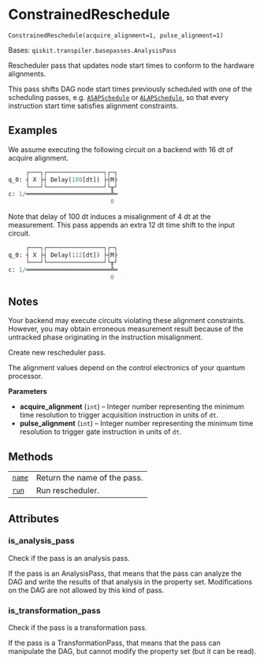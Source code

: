 # ConstrainedReschedule

<span id="undefined" />

`ConstrainedReschedule(acquire_alignment=1, pulse_alignment=1)`

Bases: `qiskit.transpiler.basepasses.AnalysisPass`

Rescheduler pass that updates node start times to conform to the hardware alignments.

This pass shifts DAG node start times previously scheduled with one of the scheduling passes, e.g. [`ASAPSchedule`](qiskit.transpiler.passes.ASAPSchedule#qiskit.transpiler.passes.ASAPSchedule "qiskit.transpiler.passes.ASAPSchedule") or [`ALAPSchedule`](qiskit.transpiler.passes.ALAPSchedule#qiskit.transpiler.passes.ALAPSchedule "qiskit.transpiler.passes.ALAPSchedule"), so that every instruction start time satisfies alignment constraints.

## Examples

We assume executing the following circuit on a backend with 16 dt of acquire alignment.

```python
     ┌───┐┌────────────────┐┌─┐
q_0: ┤ X ├┤ Delay(100[dt]) ├┤M├
     └───┘└────────────────┘└╥┘
c: 1/════════════════════════╩═
                             0
```

Note that delay of 100 dt induces a misalignment of 4 dt at the measurement. This pass appends an extra 12 dt time shift to the input circuit.

```python
     ┌───┐┌────────────────┐┌─┐
q_0: ┤ X ├┤ Delay(112[dt]) ├┤M├
     └───┘└────────────────┘└╥┘
c: 1/════════════════════════╩═
                             0
```

## Notes

Your backend may execute circuits violating these alignment constraints. However, you may obtain erroneous measurement result because of the untracked phase originating in the instruction misalignment.

Create new rescheduler pass.

The alignment values depend on the control electronics of your quantum processor.

**Parameters**

*   **acquire\_alignment** (`int`) – Integer number representing the minimum time resolution to trigger acquisition instruction in units of `dt`.
*   **pulse\_alignment** (`int`) – Integer number representing the minimum time resolution to trigger gate instruction in units of `dt`.

## Methods

|                                                                                                                                                                         |                              |
| ----------------------------------------------------------------------------------------------------------------------------------------------------------------------- | ---------------------------- |
| [`name`](qiskit.transpiler.passes.ConstrainedReschedule.name#qiskit.transpiler.passes.ConstrainedReschedule.name "qiskit.transpiler.passes.ConstrainedReschedule.name") | Return the name of the pass. |
| [`run`](qiskit.transpiler.passes.ConstrainedReschedule.run#qiskit.transpiler.passes.ConstrainedReschedule.run "qiskit.transpiler.passes.ConstrainedReschedule.run")     | Run rescheduler.             |

## Attributes

<span id="undefined" />

### is\_analysis\_pass

Check if the pass is an analysis pass.

If the pass is an AnalysisPass, that means that the pass can analyze the DAG and write the results of that analysis in the property set. Modifications on the DAG are not allowed by this kind of pass.

<span id="undefined" />

### is\_transformation\_pass

Check if the pass is a transformation pass.

If the pass is a TransformationPass, that means that the pass can manipulate the DAG, but cannot modify the property set (but it can be read).
